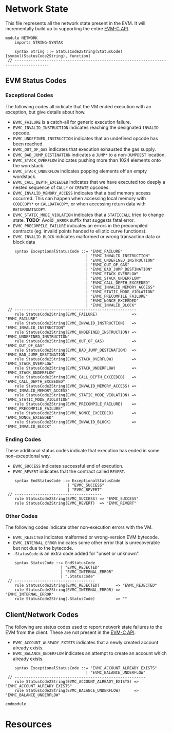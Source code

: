 Network State
=============

This file represents all the network state present in the EVM.
It will incrementally build up to supporting the entire [EVM-C API].

```k
module NETWORK
    imports STRING-SYNTAX

    syntax String ::= StatusCode2String(StatusCode) [symbol(StatusCode2String), function]
 // -------------------------------------------------------------------------------------
```

EVM Status Codes
----------------

### Exceptional Codes

The following codes all indicate that the VM ended execution with an exception, but give details about how.

-   `EVMC_FAILURE` is a catch-all for generic execution failure.
-   `EVMC_INVALID_INSTRUCTION` indicates reaching the designated `INVALID` opcode.
-   `EVMC_UNDEFINED_INSTRUCTION` indicates that an undefined opcode has been reached.
-   `EVMC_OUT_OF_GAS` indicates that execution exhausted the gas supply.
-   `EVMC_BAD_JUMP_DESTINATION` indicates a `JUMP*` to a non-`JUMPDEST` location.
-   `EVMC_STACK_OVERFLOW` indicates pushing more than 1024 elements onto the wordstack.
-   `EVMC_STACK_UNDERFLOW` indicates popping elements off an empty wordstack.
-   `EVMC_CALL_DEPTH_EXCEEDED` indicates that we have executed too deeply a nested sequence of `CALL*` or `CREATE` opcodes.
-   `EVMC_INVALID_MEMORY_ACCESS` indicates that a bad memory access occurred.
    This can happen when accessing local memory with `CODECOPY*` or `CALLDATACOPY`, or when accessing return data with `RETURNDATACOPY`.
-   `EVMC_STATIC_MODE_VIOLATION` indicates that a `STATICCALL` tried to change state.
    **TODO:** Avoid `_ERROR` suffix that suggests fatal error.
-   `EVMC_PRECOMPILE_FAILURE` indicates an errors in the precompiled contracts (eg. invalid points handed to elliptic curve functions).
-   `EVMC_INVALID_BLOCK` indicates malformed or wrong transaction data or block data

```k
    syntax ExceptionalStatusCode ::= "EVMC_FAILURE"
                                   | "EVMC_INVALID_INSTRUCTION"
                                   | "EVMC_UNDEFINED_INSTRUCTION"
                                   | "EVMC_OUT_OF_GAS"
                                   | "EVMC_BAD_JUMP_DESTINATION"
                                   | "EVMC_STACK_OVERFLOW"
                                   | "EVMC_STACK_UNDERFLOW"
                                   | "EVMC_CALL_DEPTH_EXCEEDED"
                                   | "EVMC_INVALID_MEMORY_ACCESS"
                                   | "EVMC_STATIC_MODE_VIOLATION"
                                   | "EVMC_PRECOMPILE_FAILURE"
                                   | "EVMC_NONCE_EXCEEDED"
                                   | "EVMC_INVALID_BLOCK"
 // -----------------------------------------------------
    rule StatusCode2String(EVMC_FAILURE)               => "EVMC_FAILURE"
    rule StatusCode2String(EVMC_INVALID_INSTRUCTION)   => "EVMC_INVALID_INSTRUCTION"
    rule StatusCode2String(EVMC_UNDEFINED_INSTRUCTION) => "EVMC_UNDEFINED_INSTRUCTION"
    rule StatusCode2String(EVMC_OUT_OF_GAS)            => "EVMC_OUT_OF_GAS"
    rule StatusCode2String(EVMC_BAD_JUMP_DESTINATION)  => "EVMC_BAD_JUMP_DESTINATION"
    rule StatusCode2String(EVMC_STACK_OVERFLOW)        => "EVMC_STACK_OVERFLOW"
    rule StatusCode2String(EVMC_STACK_UNDERFLOW)       => "EVMC_STACK_UNDERFLOW"
    rule StatusCode2String(EVMC_CALL_DEPTH_EXCEEDED)   => "EVMC_CALL_DEPTH_EXCEEDED"
    rule StatusCode2String(EVMC_INVALID_MEMORY_ACCESS) => "EVMC_INVALID_MEMORY_ACCESS"
    rule StatusCode2String(EVMC_STATIC_MODE_VIOLATION) => "EVMC_STATIC_MODE_VIOLATION"
    rule StatusCode2String(EVMC_PRECOMPILE_FAILURE)    => "EVMC_PRECOMPILE_FAILURE"
    rule StatusCode2String(EVMC_NONCE_EXCEEDED)        => "EVMC_NONCE_EXCEEDED"
    rule StatusCode2String(EVMC_INVALID_BLOCK)         => "EVMC_INVALID_BLOCK"
```

### Ending Codes

These additional status codes indicate that execution has ended in some non-exceptional way.

-   `EVMC_SUCCESS` indicates successful end of execution.
-   `EVMC_REVERT` indicates that the contract called `REVERT`.

```k
    syntax EndStatusCode ::= ExceptionalStatusCode
                           | "EVMC_SUCCESS"
                           | "EVMC_REVERT"
 // --------------------------------------
    rule StatusCode2String(EVMC_SUCCESS) => "EVMC_SUCCESS"
    rule StatusCode2String(EVMC_REVERT)  => "EVMC_REVERT"
```

### Other Codes

The following codes indicate other non-execution errors with the VM.

-   `EVMC_REJECTED` indicates malformed or wrong-version EVM bytecode.
-   `EVMC_INTERNAL_ERROR` indicates some other error that is unrecoverable but not due to the bytecode.
-   `.StatusCode` is an extra code added for "unset or unknown".

```k
    syntax StatusCode ::= EndStatusCode
                        | "EVMC_REJECTED"
                        | "EVMC_INTERNAL_ERROR"
                        | ".StatusCode"
 // -----------------------------------
    rule StatusCode2String(EVMC_REJECTED)       => "EVMC_REJECTED"
    rule StatusCode2String(EVMC_INTERNAL_ERROR) => "EVMC_INTERNAL_ERROR"
    rule StatusCode2String(.StatusCode)         => ""
```

Client/Network Codes
--------------------

The following are status codes used to report network state failures to the EVM from the client.
These are not present in the [EVM-C API].

-   `EVMC_ACCOUNT_ALREADY_EXISTS` indicates that a newly created account already exists.
-   `EVMC_BALANCE_UNDERFLOW` indicates an attempt to create an account which already exists.

```k
    syntax ExceptionalStatusCode ::= "EVMC_ACCOUNT_ALREADY_EXISTS"
                                   | "EVMC_BALANCE_UNDERFLOW"
 // ---------------------------------------------------------
    rule StatusCode2String(EVMC_ACCOUNT_ALREADY_EXISTS) => "EVMC_ACCOUNT_ALREADY_EXISTS"
    rule StatusCode2String(EVMC_BALANCE_UNDERFLOW)      => "EVMC_BALANCE_UNDERFLOW"
```

```k
endmodule
```

Resources
=========

[EVM-C API]: <https://github.com/ethereum/evmjit/blob/9abb8fd50d2a8164a417a153684701fcbdf54599/include/evm.h>
